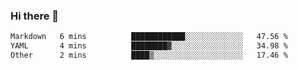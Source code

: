### Hi there 👋

<!--
**urzz/urzz** is a ✨ _special_ ✨ repository because its `README.md` (this file) appears on your GitHub profile.

Here are some ideas to get you started:

- 🔭 I’m currently working on ...
- 🌱 I’m currently learning ...
- 👯 I’m looking to collaborate on ...
- 🤔 I’m looking for help with ...
- 💬 Ask me about ...
- 📫 How to reach me: ...
- 😄 Pronouns: ...
- ⚡ Fun fact: ...
-->

<!--START_SECTION:waka-->

```txt
Markdown   6 mins          ████████████░░░░░░░░░░░░░   47.56 %
YAML       4 mins          ████████▓░░░░░░░░░░░░░░░░   34.98 %
Other      2 mins          ████▒░░░░░░░░░░░░░░░░░░░░   17.46 %
```

<!--END_SECTION:waka-->
